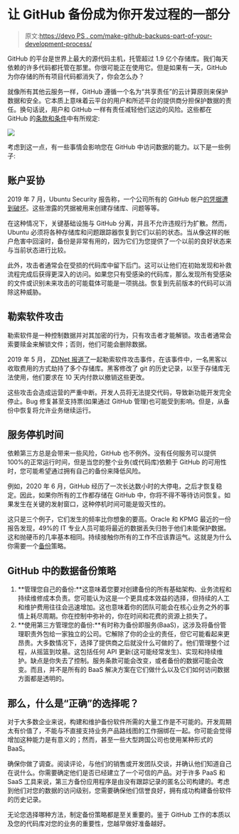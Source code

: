 # 让 GitHub 备份成为你开发过程的一部分

> 原文:[https://devo PS . com/make-github-backups-part-of-your-development-process/](https://devops.com/make-github-backups-part-of-your-development-process/)

GitHub 的平台是世界上最大的源代码主机，托管超过 1.9 亿个存储库。我们每天依赖的许多代码都托管在那里。你很可能正在使用它。但是如果有一天，GitHub 为你存储的所有项目代码都消失了，你会怎么办？

就像所有其他云服务一样，GitHub 遵循一个名为“共享责任”的云计算原则来保护数据和安全。它本质上意味着云平台的用户和所述平台的提供商分担保护数据的责任。换句话说，用户和 GitHub 一样有责任减轻他们这边的风险。这些都在 GitHub 的[条款和条件](https://docs.github.com/en/github/site-policy/github-terms-of-service)中有所规定:

![](../Images/14d67d3b512e2be4c5dcf4ff4477ae50.png)

考虑到这一点，有一些事情会影响您在 GitHub 中访问数据的能力。以下是一些例子:

## 账户妥协

2019 年 7 月，Ubuntu Security 报告称，一个公司所有的 GitHub 帐户[的凭据遭到破坏](https://twitter.com/ubuntu_sec/status/1147675201632473088)。这些泄露的凭据被用来创建存储库、问题等等。

在这种情况下，关键基础设施与 GitHub 分离，并且不允许违规行为扩散。然而，Ubuntu 必须将各种存储库和问题跟踪器恢复到它们以前的状态。当从像这样的帐户危害中回滚时，备份是非常有用的，因为它们为您提供了一个以前的良好状态来与当前状态进行比较。

此外，攻击者通常会在受损的代码库中留下后门。这可以让他们在初始发现和补救流程完成后获得更深入的访问。如果您只有受感染的代码库，那么发现所有受感染的文件或识别未来攻击的可能载体可能是一项挑战。恢复到先前版本的代码可以消除这种威胁。

## 勒索软件攻击

勒索软件是一种控制数据并对其加密的行为，只有攻击者才能解锁。攻击者通常会索要赎金来解锁文件；否则，他们可能会删除数据。

2019 年 5 月， [ZDNet 报道了](https://www.zdnet.com/article/a-hacker-is-wiping-git-repositories-and-asking-for-a-ransom/)一起勒索软件攻击事件，在该事件中，一名黑客以收取费用的方式劫持了多个存储库。黑客修改了 git 的历史记录，以至于存储库无法使用，他们要求在 10 天内付款以撤销这些更改。

这些攻击会造成运营的严重中断。开发人员将无法提交代码，导致新功能开发完全停止。Bug 修复甚至支持票(如果通过 GitHub 管理)也可能受到影响。但是，从备份中恢复将允许业务继续运行。

## 服务停机时间

依赖第三方总是会带来一些风险，GitHub 也不例外。没有任何服务可以提供 100%的正常运行时间，但是当您的整个业务(或代码库)依赖于 GitHub 的可用性时，您可能希望通过拥有自己的备份来降低风险。

例如，2020 年 6 月，GitHub 经历了一次长达数小时的大停电，之后才恢复稳定。因此，如果你所有的工作都存储在 GitHub 中，你将不得不等待访问恢复。如果发生在关键的发射窗口，这种停机时间可能是毁灭性的。

这只是三个例子，它们发生的频率比你想象的要高。Oracle 和 KPMG 最近的一份报告发现，49%的 IT 专业人员可能将最近的数据丢失归咎于他们未能保护数据。这和抛硬币的几率基本相同。持续接触你所有的工作不应该靠运气。这就是为什么你需要一个[备份](https://devops.com/?s=backup)策略。

## GitHub 中的数据备份策略

1.  **管理您自己的备份:**这意味着您要对创建备份的所有基础架构、业务流程和持续维修成本负责。您可能认为这是一个更具成本效益的选择，但持续的人工和维护费用往往会迅速增加。这也意味着你的团队可能会在核心业务之外的事情上耗尽周期。你在控制中弥补的，你在时间和花费的资源上损失了。
2.  **使用第三方管理您的备份:**有时称为备份即服务(BaaS)，这涉及将备份管理职责外包给一家独立的公司。它解除了你的企业的责任，但它可能看起来更昂贵。大多数情况下，选择了提供商之后就没什么可做的了。他们管理整个过程，从摇篮到坟墓。这包括任何 API 更新(这可能经常发生)、实现和持续维护。缺点是你失去了控制。服务条款可能会改变，或者备份的数据可能会改变。而且，并不是所有的 BaaS 解决方案在它们做什么以及它们如何访问数据方面都是透明的。

## 那么，什么是“正确”的选择呢？

对于大多数企业来说，构建和维护备份软件所需的大量工作是不可能的。开发周期太有价值了，不能与不直接支持业务产品路线图的工作捆绑在一起。你可能会觉得增加这种能力是有意义的；然而，甚至一些大型跨国公司也使用某种形式的 BaaS。

确保你做了调查。阅读评论，与他们的销售或开发团队交谈，并确认他们知道自己在说什么。你需要确定他们是否已经建立了一个可信的产品。对于许多 PaaS 和 SaaS 工具来说，第三方备份应用程序是由没有跟踪记录的匿名公司构建的。考虑到他们对您的数据的访问级别，您需要确保他们信誉良好，拥有成功构建备份软件的历史记录。

无论您选择哪种方法，制定备份策略都是至关重要的。鉴于 GitHub 工作的本质以及您的代码库对您的业务的重要性，您越早做好准备越好。
